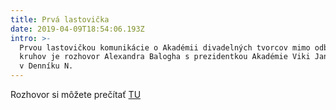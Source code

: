 ```yaml
---
title: Prvá lastovička
date: 2019-04-09T18:54:06.193Z
intro: >-
  Prvou lastovičkou komunikácie o Akadémii divadelných tvorcov mimo odborných
  kruhov je rozhovor Alexandra Balogha s prezidentkou Akadémie Viki Janouškovou
  v Denníku N.
---
```

Rozhovor si môžete prečítať [TU](https://dennikn.sk/1423137/nevidim-dovod-hovorit-o-konkurencii-medzi-cenou-akademie-a-doskami/)


